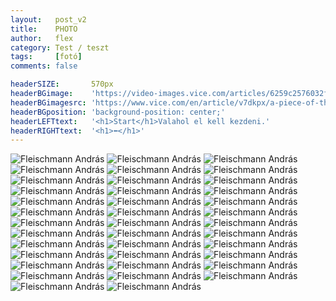 ```yaml
---
layout:   post_v2
title:    PHOTO
author:   flex
category: Test / teszt
tags:     [fotó]
comments: false

headerSIZE:       570px
headerBGimage:    'https://video-images.vice.com/articles/6259c2576032f900969ad342/lede/1650049778845-russiancruisermoskva.jpeg'
headerBGimagesrc: 'https://www.vice.com/en/article/v7dkpx/a-piece-of-the-true-cross-may-have-sunk-with-russias-warship'
headerBGposition: 'background-position: center;'
headerLEFTtext:   '<h1>Start</h1>Valahol el kell kezdeni.'
headerRIGHTtext:  '<h1>⬅</h1>'
---
```


<div id="gallery2022" style="">

<img alt="Fleischmann András" data-description="Fleischmann András" src="photos/vissza//197x_gy_apuka2.JPG" data-image="photos/vissza//197x_gy_apuka2_ORIGINAL.JPG">
<img alt="Fleischmann András" data-description="Fleischmann András" src="photos/vissza//197x_gy_baba_anyuka.JPG" data-image="photos/vissza//197x_gy_baba_anyuka_ORIGINAL.JPG">
<img alt="Fleischmann András" data-description="Fleischmann András" src="photos/vissza//gy_1osztaly.JPG" data-image="photos/vissza//gy_1osztaly_ORIGINAL.JPG">
<img alt="Fleischmann András" data-description="Fleischmann András" src="photos/vissza//197x_gy_.JPG" data-image="photos/vissza//197x_gy__ORIGINAL.JPG">
<img alt="Fleischmann András" data-description="Fleischmann András" src="photos/vissza//197x_gy_ovi_9.JPG" data-image="photos/vissza//197x_gy_ovi_9_ORIGINAL.JPG">
<img alt="Fleischmann András" data-description="Fleischmann András" src="photos/vissza//197x_gy_ovi_8.JPG" data-image="photos/vissza//197x_gy_ovi_8_ORIGINAL.JPG">
<img alt="Fleischmann András" data-description="Fleischmann András" src="photos/vissza//197x_gy__.JPG" data-image="photos/vissza//197x_gy___ORIGINAL.JPG">
<img alt="Fleischmann András" data-description="Fleischmann András" src="photos/vissza//197x_gy_baba.JPG" data-image="photos/vissza//197x_gy_baba_ORIGINAL.JPG">
<img alt="Fleischmann András" data-description="Fleischmann András" src="photos/vissza//IMG_8953.JPG" data-image="photos/vissza//IMG_8953_ORIGINAL.JPG">
<img alt="Fleischmann András" data-description="Fleischmann András" src="photos/vissza//IMG_8951.JPG" data-image="photos/vissza//IMG_8951_ORIGINAL.JPG">
<img alt="Fleischmann András" data-description="Fleischmann András" src="photos/vissza//197x_gy_anyuka.JPG" data-image="photos/vissza//197x_gy_anyuka_ORIGINAL.JPG">
<img alt="Fleischmann András" data-description="Fleischmann András" src="photos/vissza//IMG_8954.JPG" data-image="photos/vissza//IMG_8954_ORIGINAL.JPG">
<img alt="Fleischmann András" data-description="Fleischmann András" src="photos/vissza//IMG_8955.JPG" data-image="photos/vissza//IMG_8955_ORIGINAL.JPG">
<img alt="Fleischmann András" data-description="Fleischmann András" src="photos/vissza//IMG_8956.JPG" data-image="photos/vissza//IMG_8956_ORIGINAL.JPG">
<img alt="Fleischmann András" data-description="Fleischmann András" src="photos/vissza//1973_gy_3eves.JPG" data-image="photos/vissza//1973_gy_3eves_ORIGINAL.JPG">
<img alt="Fleischmann András" data-description="Fleischmann András" src="photos/vissza//gy_munchen.JPG" data-image="photos/vissza//gy_munchen_ORIGINAL.JPG">
<img alt="Fleischmann András" data-description="Fleischmann András" src="photos/vissza//197x_gy_apuka.JPG" data-image="photos/vissza//197x_gy_apuka_ORIGINAL.JPG">
<img alt="Fleischmann András" data-description="Fleischmann András" src="photos/vissza//197x_gy_baba_anyuka2.JPG" data-image="photos/vissza//197x_gy_baba_anyuka2_ORIGINAL.JPG">
<img alt="Fleischmann András" data-description="Fleischmann András" src="photos/vissza//IMG_8958.JPG" data-image="photos/vissza//IMG_8958_ORIGINAL.JPG">
<img alt="Fleischmann András" data-description="Fleischmann András" src="photos/vissza//gy_8osztaly.JPG" data-image="photos/vissza//gy_8osztaly_ORIGINAL.JPG">
<img alt="Fleischmann András" data-description="Fleischmann András" src="photos/vissza//197x_gy_baba_apuka.JPG" data-image="photos/vissza//197x_gy_baba_apuka_ORIGINAL.JPG">
<img alt="Fleischmann András" data-description="Fleischmann András" src="photos/vissza//IMG_8975.JPG" data-image="photos/vissza//IMG_8975_ORIGINAL.JPG">
<img alt="Fleischmann András" data-description="Fleischmann András" src="photos/vissza//IMG_8962.JPG" data-image="photos/vissza//IMG_8962_ORIGINAL.JPG">
<img alt="Fleischmann András" data-description="Fleischmann András" src="photos/vissza//197x_gy_dedi.JPG" data-image="photos/vissza//197x_gy_dedi_ORIGINAL.JPG">
<img alt="Fleischmann András" data-description="Fleischmann András" src="photos/vissza//197x_gy_ovi_3.JPG" data-image="photos/vissza//197x_gy_ovi_3_ORIGINAL.JPG">
<img alt="Fleischmann András" data-description="Fleischmann András" src="photos/vissza//197x_gy_ovi_2.JPG" data-image="photos/vissza//197x_gy_ovi_2_ORIGINAL.JPG">
<img alt="Fleischmann András" data-description="Fleischmann András" src="photos/vissza//197x_gy_baba_anyuka_dedi.JPG" data-image="photos/vissza//197x_gy_baba_anyuka_dedi_ORIGINAL.JPG">
<img alt="Fleischmann András" data-description="Fleischmann András" src="photos/vissza//197x_gy_dedi2.JPG" data-image="photos/vissza//197x_gy_dedi2_ORIGINAL.JPG">
<img alt="Fleischmann András" data-description="Fleischmann András" src="photos/vissza//197x_gy_ovi_10.JPG" data-image="photos/vissza//197x_gy_ovi_10_ORIGINAL.JPG">
<img alt="Fleischmann András" data-description="Fleischmann András" src="photos/vissza//197x_gy_ovi_1.JPG" data-image="photos/vissza//197x_gy_ovi_1_ORIGINAL.JPG">
<img alt="Fleischmann András" data-description="Fleischmann András" src="photos/vissza//197x_gy_anyuka2.JPG" data-image="photos/vissza//197x_gy_anyuka2_ORIGINAL.JPG">
<img alt="Fleischmann András" data-description="Fleischmann András" src="photos/vissza//197x_gy_ovi_5.JPG" data-image="photos/vissza//197x_gy_ovi_5_ORIGINAL.JPG">
<img alt="Fleischmann András" data-description="Fleischmann András" src="photos/vissza//197x_gy_ovi_4.JPG" data-image="photos/vissza//197x_gy_ovi_4_ORIGINAL.JPG">
<img alt="Fleischmann András" data-description="Fleischmann András" src="photos/vissza//197x_gy_1ev.JPG" data-image="photos/vissza//197x_gy_1ev_ORIGINAL.JPG">
<img alt="Fleischmann András" data-description="Fleischmann András" src="photos/vissza//gy_svedek.JPG" data-image="photos/vissza//gy_svedek_ORIGINAL.JPG">
<img alt="Fleischmann András" data-description="Fleischmann András" src="photos/vissza//197x_gy_ovi_6.JPG" data-image="photos/vissza//197x_gy_ovi_6_ORIGINAL.JPG">
<img alt="Fleischmann András" data-description="Fleischmann András" src="photos/vissza//197x_gy_ovi_7.JPG" data-image="photos/vissza//197x_gy_ovi_7_ORIGINAL.JPG">
<img alt="Fleischmann András" data-description="Fleischmann András" src="photos/vissza//197x_gy_dombai.JPG" data-image="photos/vissza//197x_gy_dombai_ORIGINAL.JPG">

</div>

<script type="text/javascript"> 
											   
	jQuery( document ).ready( function() { jQuery( "#gallery2022" ).unitegallery( {

		tiles_space_between_cols:      10,
		tiles_justified_space_between: 10,
		//tiles_col_width:               500,
		tile_enable_shadow:            true,
			tile_shadow_h: 			   3,			//position of horizontal shadow
			tile_shadow_v: 			   3,			//position of vertical shadow
			tile_shadow_blur: 		   5,			//shadow blur
			tile_shadow_spread: 	   2,			//shadow spread
			tile_shadow_color: 		   "#2B2B2B",	//shadow color

		theme_gallery_padding:         0,
		tiles_type: 				   "justified",

		gallery_width: 				   "100%",
		tiles_exact_width: 			   false,

		gallery_control_keyboard:      true,

	} ) } );

</script>